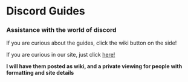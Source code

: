 # Discord Guides #
### Assistance with the world of discord #

If you are curious about the guides, click the wiki button on the side! 

If you are curious in our site, just click [here!](https://discord.gg/h67TkHf)

**I will have them posted as wiki, and a private viewing for people with formatting and site details**
